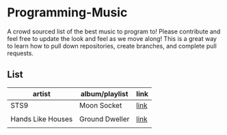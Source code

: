 # Programming-Music
A crowd sourced list of the best music to program to! Please contribute and feel free to update the look and feel as we move along! This is a great way to learn how to pull down repositories, create branches, and complete pull requests.

## List

|artist|album/playlist|link|
|---|---|---|
|STS9|Moon Socket|[link](https://open.spotify.com/album/3D0Qas7vQzxhtSQh7zHfln?si=D3dJBa4dQVOYjpO3ZaS4uA)|
|   |   |   |
|Hands Like Houses|Ground Dweller|[link](https://open.spotify.com/album/0Jx0uUf0KWCYIMiKkXvHJB)
|   |   |   |
